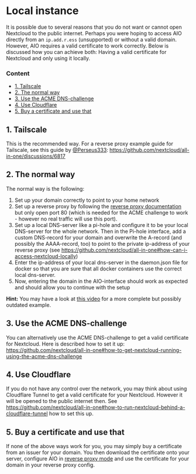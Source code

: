 # Local instance
It is possible due to several reasons that you do not want or cannot open Nextcloud to the public internet. Perhaps you were hoping to access AIO directly from an `ip.add.r.ess` (unsupported) or without a valid domain.  However, AIO requires a valid certificate to work correctly. Below is discussed how you can achieve both: Having a valid certificate for Nextcloud and only using it locally.

### Content
- [1. Tailscale](#1-tailscale)
- [2. The normal way](#2-the-normal-way)
- [3. Use the ACME DNS-challenge](#3-use-the-acme-dns-challenge)
- [4. Use Cloudflare](#4-use-cloudflare)
- [5. Buy a certificate and use that](#5-buy-a-certificate-and-use-that)

## 1. Tailscale
This is the recommended way. For a reverse proxy example guide for Tailscale, see this guide by [@Perseus333](https://github.com/Perseus333): https://github.com/nextcloud/all-in-one/discussions/6817

## 2. The normal way
The normal way is the following:
1. Set up your domain correctly to point to your home network
1. Set up a reverse proxy by following the [reverse proxy documentation](./reverse-proxy.md) but only open port 80 (which is needed for the ACME challenge to work - however no real traffic will use this port).
1. Set up a local DNS-server like a pi-hole and configure it to be your local DNS-server for the whole network. Then in the Pi-hole interface, add a custom DNS-record for your domain and overwrite the A-record (and possibly the AAAA-record, too) to point to the private ip-address of your reverse proxy (see https://github.com/nextcloud/all-in-one#how-can-i-access-nextcloud-locally)
1. Enter the ip-address of your local dns-server in the daemon.json file for docker so that you are sure that all docker containers use the correct local dns-server.
1. Now, entering the domain in the AIO-interface should work as expected and should allow you to continue with the setup

**Hint:** You may have a look at [this video](https://youtu.be/zk-y2wVkY4c) for a more complete but possibly outdated example.

## 3. Use the ACME DNS-challenge
You can alternatively use the ACME DNS-challenge to get a valid certificate for Nextcloud. Here is described how to set it up: https://github.com/nextcloud/all-in-one#how-to-get-nextcloud-running-using-the-acme-dns-challenge

## 4. Use Cloudflare
If you do not have any control over the network, you may think about using Cloudflare Tunnel to get a valid certificate for your Nextcloud. However it will be opened to the public internet then. See https://github.com/nextcloud/all-in-one#how-to-run-nextcloud-behind-a-cloudflare-tunnel how to set this up.

## 5. Buy a certificate and use that
If none of the above ways work for you, you may simply buy a certificate from an issuer for your domain. You then download the certificate onto your server, configure AIO in [reverse proxy mode](./reverse-proxy.md) and use the certificate for your domain in your reverse proxy config.
